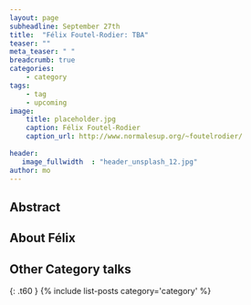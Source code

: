 ```yaml
---
layout: page
subheadline: September 27th
title:  "Félix Foutel-Rodier: TBA"
teaser: ""
meta_teaser: " "
breadcrumb: true
categories:
    - category
tags:
    - tag
    - upcoming
image:
    title: placeholder.jpg
    caption: Félix Foutel-Rodier
    caption_url: http://www.normalesup.org/~foutelrodier/
    
header:
   image_fullwidth  : "header_unsplash_12.jpg"
author: mo
---
```


## Abstract


## About Félix



## Other Category talks
{: .t60 }
{% include list-posts category='category' %}
